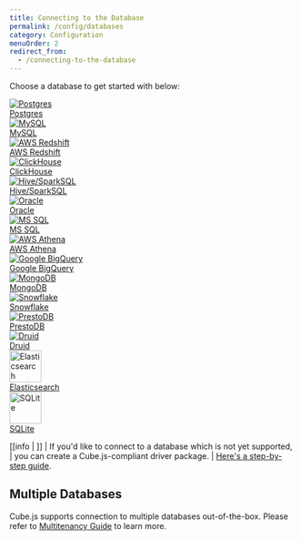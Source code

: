 ```yaml
---
title: Connecting to the Database
permalink: /config/databases
category: Configuration
menuOrder: 2
redirect_from:
  - /connecting-to-the-database
---
```


Choose a database to get started with below:

<div class="connectingToDatabaseGrid">
  <div class="ant-row">
    <div class="connectingToDatabaseItem ant-col ant-col-xs-24 ant-col-sm-24 ant-col-md-24 ant-col-lg-12 ant-col-xl-8">
      <a href="databases/postgres">
        <div class="connectingToDatabaseItemContent">
          <div class="connectingToDatabaseItemImage">
            <img src="https://raw.githubusercontent.com/cube-js/cube.js/master/packages/cubejs-playground/src/img/db/postgres.svg" alt="Postgres" />
          </div>
          <div class="connectingToDatabaseItemLink">Postgres</div>
        </div>
      </a>
    </div>
    <div class="connectingToDatabaseItem ant-col ant-col-xs-24 ant-col-sm-24 ant-col-md-24 ant-col-lg-12 ant-col-xl-8">
      <div class="connectingToDatabaseItemContent">
        <a href="databases/mysql">
          <div class="connectingToDatabaseItemImage">
            <img src="https://raw.githubusercontent.com/cube-js/cube.js/master/packages/cubejs-playground/src/img/db/mysql.svg" alt="MySQL" />
          </div>
          <div class="connectingToDatabaseItemLink">MySQL</div>
        </a>
      </div>
    </div>
    <div class="connectingToDatabaseItem ant-col ant-col-xs-24 ant-col-sm-24 ant-col-md-24 ant-col-lg-12 ant-col-xl-8">
      <div class="connectingToDatabaseItemContent">
        <a href="databases/aws-redshift">
          <div class="connectingToDatabaseItemImage">
            <img src="https://raw.githubusercontent.com/cube-js/cube.js/master/packages/cubejs-playground/src/img/db/redshift.svg" alt="AWS Redshift" />
          </div>
          <div class="connectingToDatabaseItemLink">AWS Redshift</div>
        </a>
      </div>
    </div>
    <div class="connectingToDatabaseItem ant-col ant-col-xs-24 ant-col-sm-24 ant-col-md-24 ant-col-lg-12 ant-col-xl-8">
      <a href="databases/clickhouse">
        <div class="connectingToDatabaseItemContent">
          <div class="connectingToDatabaseItemImage">
            <img src="https://raw.githubusercontent.com/cube-js/cube.js/master/packages/cubejs-playground/src/img/db/clickhouse.svg" alt="ClickHouse" />
          </div>
          <div class="connectingToDatabaseItemLink">ClickHouse</div>
        </div>
      </a>
    </div>
    <div class="connectingToDatabaseItem ant-col ant-col-xs-24 ant-col-sm-24 ant-col-md-24 ant-col-lg-12 ant-col-xl-8">
      <div class="connectingToDatabaseItemContent">
        <a href="databases/hive-sparksql">
          <div class="connectingToDatabaseItemImage">
            <img src="https://raw.githubusercontent.com/cube-js/cube.js/master/packages/cubejs-playground/src/img/db/hive.svg" alt="Hive/SparkSQL" />
          </div>
          <div class="connectingToDatabaseItemLink">Hive/SparkSQL</div>
        </a>
      </div>
    </div>
    <div class="connectingToDatabaseItem ant-col ant-col-xs-24 ant-col-sm-24 ant-col-md-24 ant-col-lg-12 ant-col-xl-8">
      <div class="connectingToDatabaseItemContent">
        <a href="databases/oracle">
          <div class="connectingToDatabaseItemImage">
            <img src="https://raw.githubusercontent.com/cube-js/cube.js/master/packages/cubejs-playground/src/img/db/oracle.svg" alt="Oracle" />
          </div>
          <div class="connectingToDatabaseItemLink">Oracle</div>
        </a>
      </div>
    </div>
    <div class="connectingToDatabaseItem ant-col ant-col-xs-24 ant-col-sm-24 ant-col-md-24 ant-col-lg-12 ant-col-xl-8">
      <a href="databases/mssql">
        <div class="connectingToDatabaseItemContent">
          <div class="connectingToDatabaseItemImage">
            <img src="https://raw.githubusercontent.com/cube-js/cube.js/master/packages/cubejs-playground/src/img/db/mssql.svg" alt="MS SQL" />
          </div>
          <div class="connectingToDatabaseItemLink">MS SQL</div>
        </div>
      </a>
    </div>
    <div class="connectingToDatabaseItem ant-col ant-col-xs-24 ant-col-sm-24 ant-col-md-24 ant-col-lg-12 ant-col-xl-8">
      <div class="connectingToDatabaseItemContent">
        <a href="databases/aws-athena">
          <div class="connectingToDatabaseItemImage">
            <img src="https://raw.githubusercontent.com/cube-js/cube.js/master/packages/cubejs-playground/src/img/db/athena.svg" alt="AWS Athena" />
          </div>
          <div class="connectingToDatabaseItemLink">AWS Athena</div>
        </a>
      </div>
    </div>
    <div class="connectingToDatabaseItem ant-col ant-col-xs-24 ant-col-sm-24 ant-col-md-24 ant-col-lg-12 ant-col-xl-8">
      <div class="connectingToDatabaseItemContent">
        <a href="databases/google-bigquery">
          <div class="connectingToDatabaseItemImage">
            <img src="https://raw.githubusercontent.com/cube-js/cube.js/master/packages/cubejs-playground/src/img/db/bigquery.svg" alt="Google BigQuery" />
          </div>
          <div class="connectingToDatabaseItemLink">Google BigQuery</div>
        </a>
      </div>
    </div>
    <div class="connectingToDatabaseItem ant-col ant-col-xs-24 ant-col-sm-24 ant-col-md-24 ant-col-lg-12 ant-col-xl-8">
      <a href="databases/mongodb">
        <div class="connectingToDatabaseItemContent">
          <div class="connectingToDatabaseItemImage">
            <img src="https://raw.githubusercontent.com/cube-js/cube.js/master/packages/cubejs-playground/src/img/db/mongodb.svg" alt="MongoDB" />
          </div>
          <div class="connectingToDatabaseItemLink">MongoDB</div>
        </div>
      </a>
    </div>
    <div class="connectingToDatabaseItem ant-col ant-col-xs-24 ant-col-sm-24 ant-col-md-24 ant-col-lg-12 ant-col-xl-8">
      <div class="connectingToDatabaseItemContent">
        <a href="databases/snowflake">
          <div class="connectingToDatabaseItemImage">
            <img src="https://raw.githubusercontent.com/cube-js/cube.js/master/packages/cubejs-playground/src/img/db/snowflake.svg" alt="Snowflake" />
          </div>
          <div class="connectingToDatabaseItemLink">Snowflake</div>
        </a>
      </div>
    </div>
    <div class="connectingToDatabaseItem ant-col ant-col-xs-24 ant-col-sm-24 ant-col-md-24 ant-col-lg-12 ant-col-xl-8">
      <div class="connectingToDatabaseItemContent">
        <a href="databases/prestodb">
          <div class="connectingToDatabaseItemImage">
            <img src="https://raw.githubusercontent.com/cube-js/cube.js/master/packages/cubejs-playground/src/img/db/presto.svg" alt="PrestoDB" />
          </div>
          <div class="connectingToDatabaseItemLink">PrestoDB</div>
        </a>
      </div>
    </div>
    <div class="connectingToDatabaseItem ant-col ant-col-xs-24 ant-col-sm-24 ant-col-md-24 ant-col-lg-12 ant-col-xl-8">
      <div class="connectingToDatabaseItemContent">
        <a href="databases/druid">
          <div class="connectingToDatabaseItemImage">
            <img src="https://raw.githubusercontent.com/cube-js/cube.js/master/packages/cubejs-playground/src/img/db/druid.svg" alt="Druid" />
          </div>
          <div class="connectingToDatabaseItemLink">Druid</div>
        </a>
      </div>
    </div>
    <div class="connectingToDatabaseItem ant-col ant-col-xs-24 ant-col-sm-24 ant-col-md-24 ant-col-lg-12 ant-col-xl-8">
      <div class="connectingToDatabaseItemContent">
        <a href="databases/elasticsearch">
          <div class="connectingToDatabaseItemImage">
            <img src="https://raw.githubusercontent.com/cube-js/cube.js/master/docs/content/Configuration/Databases/elasticsearch.svg" alt="Elasticsearch" width="56" height="56" />
          </div>
          <div class="connectingToDatabaseItemLink">Elasticsearch</div>
        </a>
      </div>
    </div>
    <div class="connectingToDatabaseItem ant-col ant-col-xs-24 ant-col-sm-24 ant-col-md-24 ant-col-lg-12 ant-col-xl-8">
      <div class="connectingToDatabaseItemContent">
        <a href="databases/sqlite">
          <div class="connectingToDatabaseItemImage">
            <img src="https://raw.githubusercontent.com/cube-js/cube.js/master/docs/content/Configuration/Databases/sqlite.svg" alt="SQLite" width="56" height="56" />
          </div>
          <div class="connectingToDatabaseItemLink">SQLite</div>
        </a>
      </div>
    </div>
  </div>
</div>

<!-- prettier-ignore-start -->
[[info | ]]
| If you'd like to connect to a database which is not yet supported,
| you can create a Cube.js-compliant driver package.
| [Here's a step-by-step guide][gh-cubejs-driver-guide].
<!-- prettier-ignore-end -->

## Multiple Databases

Cube.js supports connection to multiple databases out-of-the-box. Please refer
to [Multitenancy Guide][link-multitenancy] to learn more.

[link-multitenancy]: /multitenancy-setup
[gh-cubejs-driver-guide]:
  https://github.com/cube-js/cube.js/blob/master/CONTRIBUTING.md#implementing-driver
